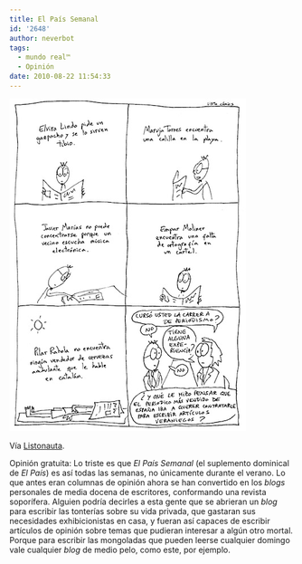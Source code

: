 ```yaml
---
title: El País Semanal
id: '2648'
author: neverbot
tags:
  - mundo real™
  - Opinión
date: 2010-08-22 11:54:33
---
```


![201008221148.jpg](./el-pais-semanal/201008221148.jpg)

Vía [Listonauta](http://listo.tumblr.com/post/989235306/verano).

Opinión gratuita: Lo triste es que _El País Semanal_ (el suplemento dominical de _El País_) es así todas las semanas, no únicamente durante el verano. Lo que antes eran columnas de opinión ahora se han convertido en los _blogs_ personales de media docena de escritores, conformando una revista soporífera. Alguien podría decirles a esta gente que se abrieran un _blog_ para escribir las tonterías sobre su vida privada, que gastaran sus necesidades exhibicionistas en casa, y fueran así capaces de escribir artículos de opinión sobre temas que pudieran interesar a algún otro mortal. Porque para escribir las mongoladas que pueden leerse cualquier domingo vale cualquier _blog_ de medio pelo, como este, por ejemplo.
